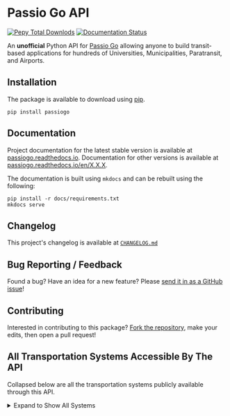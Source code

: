 # Passio Go API

[![Pepy Total Downlods](https://img.shields.io/pepy/dt/PassioGo)](https://www.pepy.tech/projects/passiogo)
[![Documentation Status](https://readthedocs.org/projects/passiogo/badge/?version=latest)](https://passiogo.readthedocs.io/en/latest/?badge=latest)


An **unofficial** Python API for [Passio Go](https://passiogo.com/) allowing anyone to build transit-based applications for hundreds of Universities, Municipalities, Paratransit, and Airports. 


## Installation

The package is available to download using [pip](https://pypi.org/project/PassioGo/).

```
pip install passiogo
```

## Documentation

Project documentation for the latest stable version is available at [passiogo.readthedocs.io](https://passiogo.readthedocs.io/). Documentation for other versions is available at [passiogo.readthedocs.io/en/X.X.X](https://passiogo.readthedocs.io/en/0.1.2/).

The documentation is built using `mkdocs` and can be rebuilt using the following:

```
pip install -r docs/requirements.txt
mkdocs serve
```


## Changelog

This project's changelog is available at [`CHANGELOG.md`](https://github.com/athuler/PassioGo/blob/main/CHANGELOG.md)


## Bug Reporting / Feedback

Found a bug? Have an idea for a new feature? Please [send it in as a GitHub issue](https://github.com/athuler/PassioGo/issues)!


## Contributing

Interested in contributing to this package? [Fork the repository](https://github.com/athuler/PassioGo/fork), make your edits, then open a pull request!


## All Transportation Systems Accessible By The API

Collapsed below are all the transportation systems publicly available through this API.

<details>
<summary>Expand to Show All Systems</summary>

<br/>

<i>Last Updated: 2024/07/14</i><br/><br/>

- 3630 Peachtree<br/>
- 5025 Apartments<br/>
- 725 Ponce<br/>
- Agnes Scott College<br/>
- Alabama A&M University<br/>
- Anne Arundel County Office of Transportation<br/>
- Atlantic Station<br/>
- AUC<br/>
- Audible<br/>
- Augusta University<br/>
- Bayonne Bay<br/>
- Beacon College<br/>
- Beacon Shuttle<br/>
- Beloit Transit<br/>
- Bis-Man Transit<br/>
- Bowie State University<br/>
- Brockton Area Transit Authority (BAT)<br/>
- Bull Runner at USF<br/>
- Cal State San Bernardino<br/>
- Canby Area Transit<br/>
- Cascades East Transit<br/>
- Casper Area Transit<br/>
- Century Village (FT)<br/>
- Chapman University<br/>
- Charles River TMA<br/>
- Charleston Airport REEF<br/>
- Charm City Circulator<br/>
- Chemung County (C-Tran)<br/>
- CHOA<br/>
- Citrus Connection<br/>
- City of Arcadia<br/>
- City of Bangor<br/>
- City of Billings MET Transit<br/>
- City of Cerritos<br/>
- City of Clovis<br/>
- City of Detroit - Employee Shuttle<br/>
- City of Harrisonburg Department of Public Transportation (HDPT)<br/>
- City of Hoboken<br/>
- City of Irvine<br/>
- City of Jackson (JTRAN)<br/>
- City of Jacksonville<br/>
- City of Monterey Park<br/>
- City of Newport Beach (Balboa Peninsula Trolley)<br/>
- City of Olean<br/>
- City of Rosemead<br/>
- City of Sandy<br/>
- City of Tracy (MTM / Tracer Transit)<br/>
- City of Tyler<br/>
- City of Watertown (CitiBus)<br/>
- Citylink Edmond<br/>
- Citylink North (Kootenai County)<br/>
- Citylink South<br/>
- Clackamas County<br/>
- Clemson Tiger Transit<br/>
- Clemson University<br/>
- Coca Cola<br/>
- Colby College<br/>
- Columbia University<br/>
- Concho Valley Transit<br/>
- Concord Kannapolis Area Transit<br/>
- Concourse<br/>
- Connect Douglas<br/>
- Cooperative Alliance for Seacoast Transportation (COAST)<br/>
- Coral Gables<br/>
- CoryD (Test)<br/>
- County Connector<br/>
- CSULB<br/>
- Disney Programs<br/>
- District of Chamblee<br/>
- Drury Plaza Hotel - Disney Springs<br/>
- Eastern Kentucky University<br/>
- Eastern Panhandle Transit Authority (EPTA)<br/>
- Eastern Virginia Medical School<br/>
- Elon University<br/>
- Emory University<br/>
- Endicott College<br/>
- ES Atlanta<br/>
- Escambia County Area Transit (ECAT)<br/>
- ETHRA<br/>
- EWR Employee Shuttle<br/>
- EWR Port Authority NYNJ<br/>
- FIT NY<br/>
- Florham Park (Sun Valley/River Bend)<br/>
- Florida Gulf Coast University (FGCU)<br/>
- Florida International University<br/>
- ForestView/Evergreen/Evergreen East<br/>
- Fort Saskatchewan Transit (PWTransit Canada Ltd.)<br/>
- Franklin Regional Transit Authority<br/>
- Franklin Transit<br/>
- Fresh Direct (Pro Park)<br/>
- Fresno State University<br/>
- GatewayJFK Connection<br/>
- George Washington University (GW)<br/>
- Georgia College & State University (GCSU)<br/>
- Georgia Southern University<br/>
- Georgia State University<br/>
- Georgia Tech<br/>
- GoBus<br/>
- Harford County<br/>
- Harris County Transit<br/>
- HARTransit<br/>
- Harvard University<br/>
- Hendry County Transit System<br/>
- Highland Hospital Metropolis<br/>
- Hill Place Apartments<br/>
- Hollins University<br/>
- Houston Airport (SP+)<br/>
- Hutch Metro Center<br/>
- Interurban Trolley<br/>
- Jasper Transit<br/>
- JFK LGA Shuttles<br/>
- Kentucky River Foothills<br/>
- Key West Transit<br/>
- Lawrence Transit<br/>
- Lehigh University<br/>
- Los Angeles International Airport (LAX)<br/>
- Marymount University<br/>
- Mayaguez (Skytec)<br/>
- McAfee Knob Trailhead (Ridesource)<br/>
- Mercy University<br/>
- Metropolis Parking (Anschutz Campus)<br/>
- Missouri State University<br/>
- MIT<br/>
- Montachusett Regional Transit Authority (MART)<br/>
- National Cancer Institute<br/>
- NC State University<br/>
- New River Transit Authority<br/>
- New York University<br/>
- North Carolina A&T State University<br/>
- North Fork Area Transit<br/>
- Otter Bus (Ridesource)<br/>
- Ozark Regional Transit<br/>
- Palm Beach International Airport Parking Shuttle<br/>
- Pepperdine University<br/>
- Pittsburgh International Airport (PIT)<br/>
- Port of Galveston (LAZ Parking)<br/>
- Portage Area Regional Transit Authority (PARTA)<br/>
- Providence College<br/>
- Quinnipiac University<br/>
- Radford Transit<br/>
- Ravinia<br/>
- River Valley Transit<br/>
- River Valley Transit<br/>
- Roadrunner Transit<br/>
- Rochester Institute of Technology (RIT)<br/>
- Roger Williams University<br/>
- Rutgers University<br/>
- Sacramento Airport Park & Ride<br/>
- Saint Peter's University<br/>
- Sales Demo - SR<br/>
- Seneca Transit System<br/>
- Sioux City Transit<br/>
- SMART Transit<br/>
- South Clackamas Transportation District<br/>
- Southeastern Louisiana University<br/>
- Southern Connecticut State University<br/>
- St. Lawrence County Public Transit<br/>
- St. Vincent's (Pinnacle Transportation Group)<br/>
- State Shuttle (Onyx Equities)<br/>
- STC Atlanta Georgia<br/>
- Stevens Point - Central Transportation<br/>
- Tennessee Technological University<br/>
- Terraces (Pinnacle Transportation Group)<br/>
- The Concord Trolley<br/>
- The Cottages at Lake Tamaha Tuscaloosa<br/>
- The Galleria (Reef Parking)<br/>
- The Hartford<br/>
- The U Apartments Raleigh<br/>
- Township of West Orange<br/>
- Towson Loop (Baltimore County)<br/>
- Tulane University<br/>
- Tuscaloosa Transit Authority<br/>
- UARK (University of Arkansas)<br/>
- UCONN/WRTD<br/>
- UNC Charlotte<br/>
- UNC Greensboro (UNCG)<br/>
- UNC Wilmington<br/>
- University at Buffalo<br/>
- University of Alabama<br/>
- University of Chicago<br/>
- University of Florida (UF)<br/>
- University of Georgia (UGA)<br/>
- University of Hartford<br/>
- University of Miami Medical Center (Reef Parking)<br/>
- University of Michigan-Dearborn<br/>
- University of Montana (ASUM)<br/>
- University of New Haven<br/>
- University of New Mexico (UNM)<br/>
- University of North Georgia<br/>
- University of Rochester<br/>
- University of San Diego Tram Services<br/>
- University of Texas at El Paso (UTEP)<br/>
- University of Wisconsin-Milwaukee<br/>
- Upper Cumberland Human Resource Agency (UCHRA)<br/>
- Utah State University<br/>
- Vanderbilt University<br/>
- Vanderbilt University Medical Center<br/>
- Via Mobility Services<br/>
- VMware<br/>
- Wake Forest University<br/>
- WaterColor Community Association<br/>
- West Midtown Shuttle<br/>
- Western Carolina University<br/>
- WestMar<br/>
- Woodbridge Village/Gardens/Colonial<br/>
- XChange at Secaucus Junction<br/>

</details>
<br/>